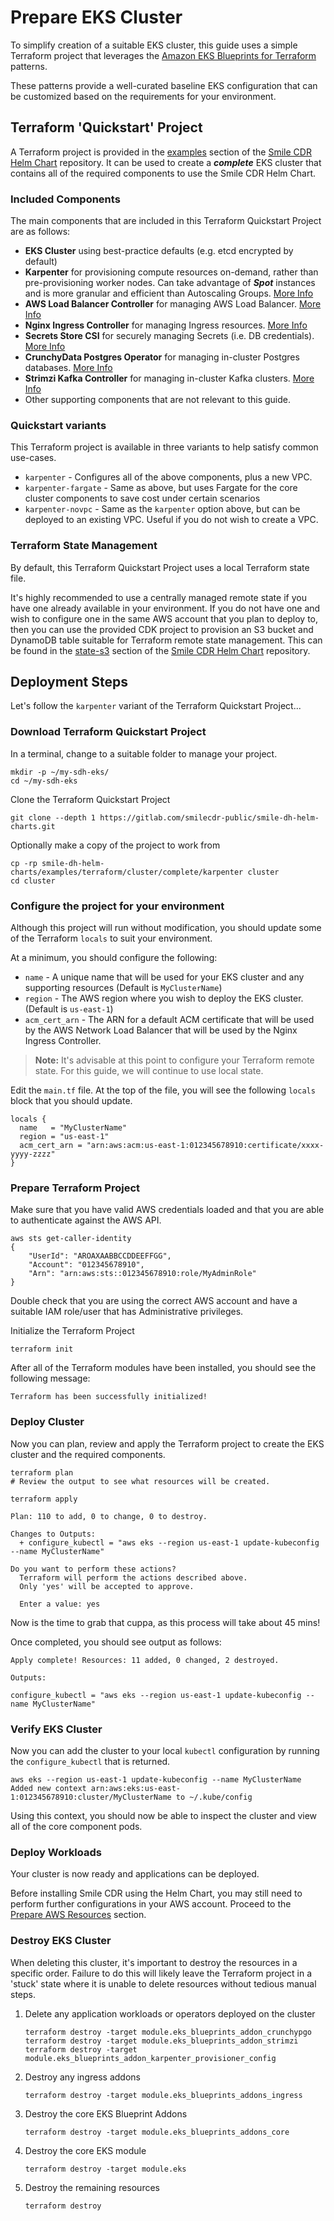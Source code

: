 # Prepare EKS Cluster

To simplify creation of a suitable EKS cluster, this guide uses a simple Terraform project that leverages the [Amazon EKS Blueprints for Terraform](https://aws-ia.github.io/terraform-aws-eks-blueprints/) patterns.

These patterns provide a well-curated baseline EKS configuration that can be customized based on the requirements for your environment.

## Terraform 'Quickstart' Project

A Terraform project is provided in the [examples](https://gitlab.com/smilecdr-public/smile-dh-helm-charts/-/tree/pre-release/examples/terraform/cluster/complete) section of the [Smile CDR Helm Chart](https://gitlab.com/smilecdr-public/smile-dh-helm-charts) repository. It can be used to create a ***complete*** EKS cluster that contains all of the required components to use the Smile CDR Helm Chart.

### Included Components
The main components that are included in this Terraform Quickstart Project are as follows:

* **EKS Cluster** using best-practice defaults (e.g. etcd encrypted by default)
* **Karpenter** for provisioning compute resources on-demand, rather than pre-provisioning worker nodes. Can take advantage of ***Spot*** instances and is more granular and efficient than Autoscaling Groups. [More Info](https://karpenter.sh/docs/)
* **AWS Load Balancer Controller** for managing AWS Load Balancer. [More Info](https://kubernetes-sigs.github.io/aws-load-balancer-controller/v2.7/)
* **Nginx Ingress Controller** for managing Ingress resources. [More Info](https://kubernetes.github.io/ingress-nginx/)
* **Secrets Store CSI** for securely managing Secrets (i.e. DB credentials). [More Info](https://secrets-store-csi-driver.sigs.k8s.io/)
* **CrunchyData Postgres Operator** for managing in-cluster Postgres databases. [More Info](https://access.crunchydata.com/documentation/postgres-operator/latest)
* **Strimzi Kafka Controller** for managing in-cluster Kafka clusters. [More Info](https://strimzi.io/)
* Other supporting components that are not relevant to this guide.

### Quickstart variants
This Terraform project is available in three variants to help satisfy common use-cases.

* `karpenter` - Configures all of the above components, plus a new VPC.
* `karpenter-fargate` - Same as above, but uses Fargate for the core cluster components to save cost under certain scenarios
* `karpenter-novpc` - Same as the `karpenter` option above, but can be deployed to an existing VPC. Useful if you do not wish to create a VPC.

### Terraform State Management
By default, this Terraform Quickstart Project uses a local Terraform state file.

It's highly recommended to use a centrally managed remote state if you have one already available in your environment. If you do not have one and wish to configure one in the same AWS account that you plan to deploy to, then you can use the provided CDK project to provision an S3 bucket and DynamoDB table suitable for Terraform remote state management. This can be found in the [state-s3](https://gitlab.com/smilecdr-public/smile-dh-helm-charts/-/tree/pre-release/examples/terraform/state-s3) section of the [Smile CDR Helm Chart](https://gitlab.com/smilecdr-public/smile-dh-helm-charts) repository.

## Deployment Steps
Let's follow the `karpenter` variant of the Terraform Quickstart Project...

### Download Terraform Quickstart Project
In a terminal, change to a suitable folder to manage your project.
```
mkdir -p ~/my-sdh-eks/
cd ~/my-sdh-eks
```

Clone the Terraform Quickstart Project
```
git clone --depth 1 https://gitlab.com/smilecdr-public/smile-dh-helm-charts.git
```

Optionally make a copy of the project to work from
```
cp -rp smile-dh-helm-charts/examples/terraform/cluster/complete/karpenter cluster
cd cluster
```

### Configure the project for your environment
Although this project will run without modification, you should update some of the Terraform `locals` to suit your environment.

At a minimum, you should configure the following:

* `name` - A unique name that will be used for your EKS cluster and any supporting resources (Default is `MyClusterName`)
* `region` - The AWS region where you wish to deploy the EKS cluster. (Default is `us-east-1`)
* `acm_cert_arn` - The ARN for a default ACM certificate that will be used by the AWS Network Load Balancer that will be used by the Nginx Ingress Controller.

>**Note:** It's advisable at this point to configure your Terraform remote state. For this guide, we will continue to use local state.

Edit the `main.tf` file. At the top of the file, you will see the following `locals` block that you should update.

```
locals {
  name   = "MyClusterName"
  region = "us-east-1"
  acm_cert_arn = "arn:aws:acm:us-east-1:012345678910:certificate/xxxx-yyyy-zzzz"
}
```

### Prepare Terraform Project
Make sure that you have valid AWS credentials loaded and that you are able to authenticate against the AWS API.

```
aws sts get-caller-identity
{
    "UserId": "AROAXAABBCCDDEEFFGG",
    "Account": "012345678910",
    "Arn": "arn:aws:sts::012345678910:role/MyAdminRole"
}
```
Double check that you are using the correct AWS account and have a suitable IAM role/user that has Administrative privileges.

Initialize the Terraform Project
```
terraform init
```

After all of the Terraform modules have been installed, you should see the following message:
```
Terraform has been successfully initialized!
```

### Deploy Cluster
Now you can plan, review and apply the Terraform project to create the EKS cluster and the required components.

```
terraform plan
# Review the output to see what resources will be created.

terraform apply

Plan: 110 to add, 0 to change, 0 to destroy.

Changes to Outputs:
  + configure_kubectl = "aws eks --region us-east-1 update-kubeconfig --name MyClusterName"

Do you want to perform these actions?
  Terraform will perform the actions described above.
  Only 'yes' will be accepted to approve.

  Enter a value: yes
```

Now is the time to grab that cuppa, as this process will take about 45 mins!

Once completed, you should see output as follows:

```
Apply complete! Resources: 11 added, 0 changed, 2 destroyed.

Outputs:

configure_kubectl = "aws eks --region us-east-1 update-kubeconfig --name MyClusterName"
```

### Verify EKS Cluster

Now you can add the cluster to your local `kubectl` configuration by running the `configure_kubectl` that is returned.

```
aws eks --region us-east-1 update-kubeconfig --name MyClusterName
Added new context arn:aws:eks:us-east-1:012345678910:cluster/MyClusterName to ~/.kube/config
```

Using this context, you should now be able to inspect the cluster and view all of the core component pods.

### Deploy Workloads

Your cluster is now ready and applications can be deployed.

Before installing Smile CDR using the Helm Chart, you may still need to perform further configurations in your AWS account. Proceed to the [Prepare AWS Resources](./aws-resources.md) section.

### Destroy EKS Cluster
When deleting this cluster, it's important to destroy the resources in a specific order.
Failure to do this will likely leave the Terraform project in a 'stuck' state where it is unable to delete resources without tedious manual steps.

1. Delete any application workloads or operators deployed on the cluster
   ```
   terraform destroy -target module.eks_blueprints_addon_crunchypgo
   terraform destroy -target module.eks_blueprints_addon_strimzi
   terraform destroy -target module.eks_blueprints_addon_karpenter_provisioner_config
   ```
2. Destroy any ingress addons
   ```
   terraform destroy -target module.eks_blueprints_addons_ingress
   ```
3. Destroy the core EKS Blueprint Addons
   ```
   terraform destroy -target module.eks_blueprints_addons_core
   ```
4. Destroy the core EKS module
   ```
   terraform destroy -target module.eks
   ```
5. Destroy the remaining resources
   ```
   terraform destroy
   ```
